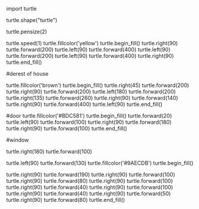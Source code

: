 import turtle

turtle.shape("turtle")

turtle.pensize(2)

turtle.speed(1)
turtle.fillcolor('yellow')
turtle.begin_fill()
turtle.right(90)
turtle.forward(200)
turtle.left(90)
turtle.forward(400)
turtle.left(90)
turtle.forward(200)
turtle.left(90)
turtle.forward(400)
turtle.right(90)
turtle.end_fill()


#derest of house


turtle.fillcolor('brown')
turtle.begin_fill()
turtle.right(45)
turtle.forward(200)
turtle.right(90)
turtle.forward(200)
turtle.left(180)
turtle.forward(200)
turtle.right(135)
turtle.forward(260)
turtle.right(90)
turtle.forward(140)
turtle.right(90)
turtle.forward(400)
turtle.left(90)
turtle.end_fill()


#door
turtle.fillcolor('#BDC581')
turtle.begin_fill()
turtle.forward(20)
turtle.left(90)
turtle.forward(100)
turtle.right(90)
turtle.forward(180)
turtle.right(90)
turtle.forward(100)
turtle.end_fill()

#window


turtle.right(180)
turtle.forward(100)


turtle.left(90)
turtle.forward(130)
turtle.fillcolor('#9AECDB')
turtle.begin_fill()

turtle.right(90)
turtle.forward(190)
turtle.right(90)
turtle.forward(100)
turtle.right(90)
turtle.forward(80)
turtle.right(90)
turtle.forward(100)
turtle.right(90)
turtle.forward(40)
turtle.right(90)
turtle.forward(100)
turtle.right(90)
turtle.forward(40)
turtle.right(90)
turtle.forward(50)
turtle.right(90)
turtle.forward(80)
turtle.end_fill()







